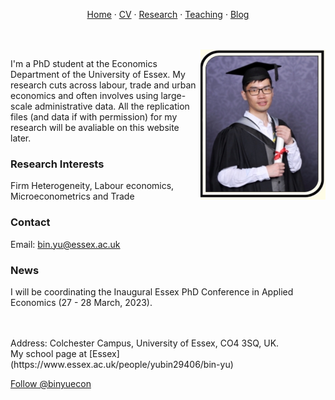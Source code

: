 <p align="center">
  <a href="https://binyueconomics.github.io/">Home</a>
  ·
  <a href="https://binyueconomics.github.io/CV">CV</a>
  ·
  <a href="https://binyueconomics.github.io/research">Research</a>
  ·
  <a href="https://binyueconomics.github.io/teaching">Teaching</a>
  ·
  <a href="https://binyueconomics.github.io/blog">Blog</a>
</p>

<br>
<br>

<img align="right" width="200" height="240" src="/assets/images/IMG_2739.JPG">

I'm a PhD student at the Economics Department of the University of Essex. My research cuts across labour, trade and urban economics and often involves using large-scale administrative data. All the replication files (and data if with permission) for my research will be avaliable on this website later. 

### Research Interests
Firm Heterogeneity, Labour economics, Microeconometrics and Trade
 
### Contact
Email: <bin.yu@essex.ac.uk>

### News
I will be coordinating the Inaugural Essex PhD Conference in Applied Economics (27 - 28 March, 2023).

<br>
<br>
Address: Colchester Campus, University of Essex, CO4 3SQ, UK. 

<br>
My school page at [Essex](https://www.essex.ac.uk/people/yubin29406/bin-yu)

<a href="https://twitter.com/binyuecon?ref_src=twsrc%5Etfw" class="twitter-follow-button" data-show-count="false">Follow @binyuecon</a><script async src="https://platform.twitter.com/widgets.js" charset="utf-8"></script>
